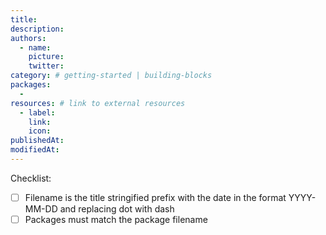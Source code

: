 ```yaml
---
title:
description:
authors:
  - name:
    picture:
    twitter:
category: # getting-started | building-blocks
packages:
  -
resources: # link to external resources
  - label:
    link:
    icon:
publishedAt:
modifiedAt:
---
```


Checklist:

- [ ] Filename is the title stringified prefix with the date in the format YYYY-MM-DD and replacing dot with dash
- [ ] Packages must match the package filename
